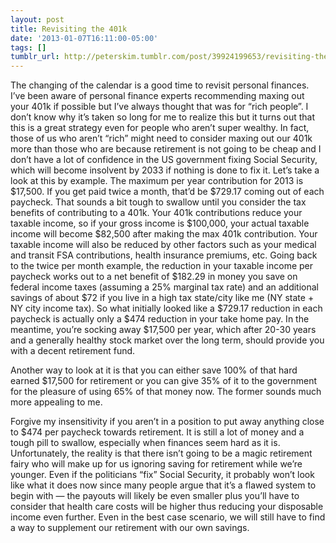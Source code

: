 ```yaml
---
layout: post
title: Revisiting the 401k
date: '2013-01-07T16:11:00-05:00'
tags: []
tumblr_url: http://peterskim.tumblr.com/post/39924199653/revisiting-the-401k
---
```

The changing of the calendar is a good time to revisit personal finances. I’ve been aware of personal finance experts recommending maxing out your 401k if possible but I’ve always thought that was for “rich people”. I don’t know why it’s taken so long for me to realize this but it turns out that this is a great strategy even for people who aren’t super wealthy. In fact, those of us who aren’t “rich” might need to consider maxing out our 401k more than those who are because retirement is not going to be cheap and I don’t have a lot of confidence in the US government fixing Social Security, which will become insolvent by 2033 if nothing is done to fix it. Let’s take a look at this by example. The maximum per year contribution for 2013 is $17,500. If you get paid twice a month, that’d be $729.17 coming out of each paycheck. That sounds a bit tough to swallow until you consider the tax benefits of contributing to a 401k. Your 401k contributions reduce your taxable income, so if your gross income is $100,000, your actual taxable income will become $82,500 after making the max 401k contribution. Your taxable income will also be reduced by other factors such as your medical and transit FSA contributions, health insurance premiums, etc. Going back to the twice per month example, the reduction in your taxable income per paycheck works out to a net benefit of $182.29 in money you save on federal income taxes (assuming a 25% marginal tax rate) and an additional savings of about $72 if you live in a high tax state/city like me (NY state + NY city income tax). So what initially looked like a $729.17 reduction in each paycheck is actually only a $474 reduction in your take home pay. In the meantime, you’re socking away $17,500 per year, which after 20-30 years and a generally healthy stock market over the long term, should provide you with a decent retirement fund.

Another way to look at it is that you can either save 100% of that hard earned $17,500 for retirement or you can give 35% of it to the government for the pleasure of using 65% of that money now. The former sounds much more appealing to me.

Forgive my insensitivity if you aren’t in a position to put away anything close to $474 per paycheck towards retirement. It is still a lot of money and a tough pill to swallow, especially when finances seem hard as it is. Unfortunately, the reality is that there isn’t going to be a magic retirement fairy who will make up for us ignoring saving for retirement while we’re younger. Even if the politicians “fix” Social Security, it probably won’t look like what it does now since many people argue that it’s a flawed system to begin with — the payouts will likely be even smaller plus you’ll have to consider that health care costs will be higher thus reducing your disposable income even further. Even in the best case scenario, we will still have to find a way to supplement our retirement with our own savings.
